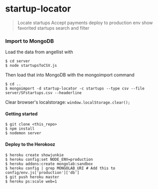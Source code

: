startup-locator
=====

> Locate startups
> Accept payments
> deploy to production env
> show favorited startups
> search and filter

### Import to MongoDB

Load the data from angellist with

```
$ cd server
$ node startupsToCSV.js
```

Then load that into MongoDB with the mongoimport command

```
$ cd ..
$ mongoimport -d startup-locator -c startups --type csv --file server/SFstartups.csv --headerline
```

Clear browser's localstorage: `window.localStorage.clear();`

#### Getting started
```
$ git clone <this_repo>
$ npm install
$ nodemon server
```

#### Deploy to the Herokooz
```
$ heroku create showjunkie
$ heroku config:set NODE_ENV=production
$ heroku addons:create mongolab:sandbox 
$ heroku config | grep MONGOLAB_URI # Add this to config/env.js['production']['db']
$ git push heroku master
$ heroku ps:scale web=1
```
